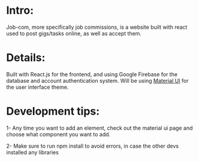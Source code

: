 # Intro:
 Job-com, more specifically job commissions, is a website built with react used to post gigs/tasks online, as well as accept them.

# Details:
 Built with React.js for the frontend, and using Google Firebase for the database and account authentication system. Will be using [Material UI](https://mui.com/material-ui/getting-started/) for the user interface theme. 

# Development tips:
1- Any time you want to add an element, check out the material ui page and choose what component you want to add.

2- Make sure to run npm install to avoid errors, in case the other devs installed any libraries
